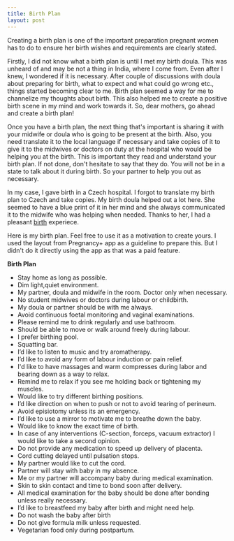 ```yaml
---
title: Birth Plan
layout: post
---
```


Creating a birth plan is one of the important preparation pregnant women has to do to ensure her birth wishes and requirements are clearly stated. 

Firstly, I did not know what a birth plan is until I met my birth doula. This was unheard of and may be not a thing in India, where I come from. Even after I knew, I wondered if it is necessary. After couple of discussions with doula about preparing for birth, what to expect and what could go wrong etc., things started becoming clear to me. Birth plan seemed a way for me to channelize my thoughts about birth. This also helped me to create a positive birth scene in my mind and work towards it. So, dear mothers, go ahead and create a birth plan!

Once you have a birth plan, the next thing that's important is sharing it with your midwife or doula who is going to be present at the birth. Also, you need translate it to the local language if necessary and take copies of it to give it to the midwives or doctors on duty at the hospital who would be helping you at the birth. This is important they read and understand your birth plan. If not done, don't hesitate to say that they do.  You will not be in a state to talk about it during birth. So your partner to help you out as necessary. 

In my case, I gave birth in a Czech hospital. I forgot to translate my birth plan to Czech and take copies. My birth doula helped out a lot here. She seemed to have a blue print of it in her mind and she always communicated it to the midwife who was helping when needed. Thanks to her, I had a pleasant [birth](https://www.e-payana.com/Rios-birth/) experiece.

Here is my birth plan. Feel free to use it as a motivation to create yours. I used the layout from Pregnancy+ app as a guideline to prepare this. But I didn't do it directly using the app as that was a paid feature.

**Birth Plan**
* Stay home as long as possible.
* Dim light,quiet environment.
* My partner, doula and midwife in the room. Doctor only when necessary.
* No student midwives or doctors during labour or childbirth.
* My doula or partner should be with me always.
* Avoid continuous foetal monitoring and vaginal examinations.
* Please remind me to drink regularly and use bathroom.
* Should be able to move or walk around freely during labour.
* I prefer birthing pool.
* Squatting bar.
* I’d like to listen to music and try aromatherapy.
* I’d like to avoid any form of labour induction or pain relief.
* I'd like to have massages and warm compresses during labor and bearing down as a way to relax. 
* Remind me to relax if you see me holding back or tightening my muscles.
* Would like to try different birthing positions.
* I’d like direction on when to push or not to avoid tearing of perineum.
* Avoid episiotomy unless its an emergency.
* I’d like to use a mirror to motivate me to breathe down the baby.
* Would like to know the exact time of birth.
* In case of any interventions (C-section, forceps, vacuum extractor) I would like to take a second opinion.
* Do not provide any medication to speed up delivery of placenta.
* Cord cutting delayed until pulsation stops.
* My partner would like to cut the cord.
* Partner will stay with baby in my absence.
* Me or my partner will accompany baby during medical examination.
* Skin to skin contact and time to bond soon after delivery.
* All medical examination for the baby should be done after bonding unless really necessary.
* I’d like to breastfeed my baby after birth and might need help.
* Do not wash the baby after birth
* Do not give formula milk unless requested.
* Vegetarian food only during postpartum.
